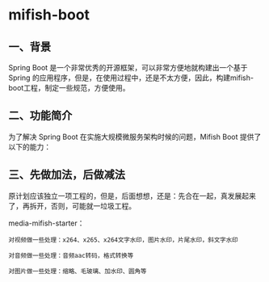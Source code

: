 # mifish-boot

## 一、背景

   Spring Boot 是一个非常优秀的开源框架，可以非常方便地就构建出一个基于 Spring 的应用程序，但是，在使用过程中，还是不太方便，因此，构建mifish-boot工程，制定一些规范，方便使用。

## 二、功能简介

   为了解决 Spring Boot 在实施大规模微服务架构时候的问题，Mifish Boot 提供了以下的能力：

## 三、先做加法，后做减法

   原计划应该独立一项工程的，但是，后面想想，还是：先合在一起，真发展起来了，再拆开，否则，可能就一垃圾工程。
   
   media-mifish-starter：
   
    对视频做一些处理：x264、x265、x264文字水印，图片水印，片尾水印，斜文字水印

    对音频做一些处理：音频aac转码，格式转换等

    对图片做一些处理：缩略、毛玻璃、加水印、圆角等
